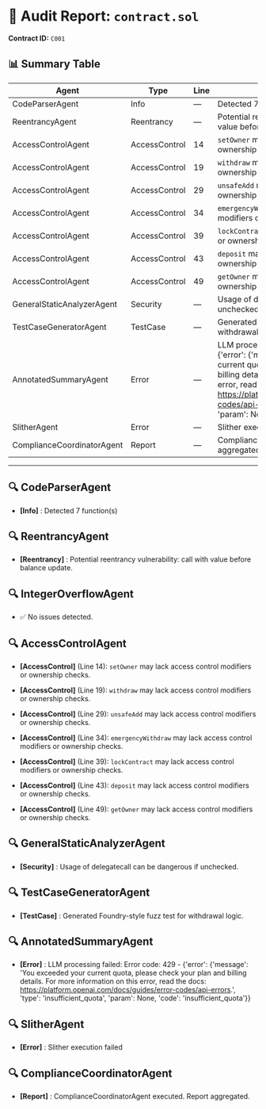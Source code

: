 # 📜 Audit Report: `contract.sol`

**Contract ID:** `C001`

## 📊 Summary Table

| Agent | Type | Line | Message |
|-------|------|------|---------|
| CodeParserAgent | Info | — | Detected 7 function(s) |
| ReentrancyAgent | Reentrancy | — | Potential reentrancy vulnerability: call with value before balance update. |
| AccessControlAgent | AccessControl | 14 | `setOwner` may lack access control modifiers or ownership checks. |
| AccessControlAgent | AccessControl | 19 | `withdraw` may lack access control modifiers or ownership checks. |
| AccessControlAgent | AccessControl | 29 | `unsafeAdd` may lack access control modifiers or ownership checks. |
| AccessControlAgent | AccessControl | 34 | `emergencyWithdraw` may lack access control modifiers or ownership checks. |
| AccessControlAgent | AccessControl | 39 | `lockContract` may lack access control modifiers or ownership checks. |
| AccessControlAgent | AccessControl | 43 | `deposit` may lack access control modifiers or ownership checks. |
| AccessControlAgent | AccessControl | 49 | `getOwner` may lack access control modifiers or ownership checks. |
| GeneralStaticAnalyzerAgent | Security | — | Usage of delegatecall can be dangerous if unchecked. |
| TestCaseGeneratorAgent | TestCase | — | Generated Foundry-style fuzz test for withdrawal logic. |
| AnnotatedSummaryAgent | Error | — | LLM processing failed: Error code: 429 - {'error': {'message': 'You exceeded your current quota, please check your plan and billing details. For more information on this error, read the docs: https://platform.openai.com/docs/guides/error-codes/api-errors.', 'type': 'insufficient_quota', 'param': None, 'code': 'insufficient_quota'}} |
| SlitherAgent | Error | — | Slither execution failed |
| ComplianceCoordinatorAgent | Report | — | ComplianceCoordinatorAgent executed. Report aggregated. |

---

## 🔍 CodeParserAgent

- **[Info]** : Detected 7 function(s)


## 🔍 ReentrancyAgent

- **[Reentrancy]** : Potential reentrancy vulnerability: call with value before balance update.


## 🔍 IntegerOverflowAgent

- ✅ No issues detected.


## 🔍 AccessControlAgent

- **[AccessControl]** (Line 14): `setOwner` may lack access control modifiers or ownership checks.

- **[AccessControl]** (Line 19): `withdraw` may lack access control modifiers or ownership checks.

- **[AccessControl]** (Line 29): `unsafeAdd` may lack access control modifiers or ownership checks.

- **[AccessControl]** (Line 34): `emergencyWithdraw` may lack access control modifiers or ownership checks.

- **[AccessControl]** (Line 39): `lockContract` may lack access control modifiers or ownership checks.

- **[AccessControl]** (Line 43): `deposit` may lack access control modifiers or ownership checks.

- **[AccessControl]** (Line 49): `getOwner` may lack access control modifiers or ownership checks.


## 🔍 GeneralStaticAnalyzerAgent

- **[Security]** : Usage of delegatecall can be dangerous if unchecked.


## 🔍 TestCaseGeneratorAgent

- **[TestCase]** : Generated Foundry-style fuzz test for withdrawal logic.


## 🔍 AnnotatedSummaryAgent

- **[Error]** : LLM processing failed: Error code: 429 - {'error': {'message': 'You exceeded your current quota, please check your plan and billing details. For more information on this error, read the docs: https://platform.openai.com/docs/guides/error-codes/api-errors.', 'type': 'insufficient_quota', 'param': None, 'code': 'insufficient_quota'}}


## 🔍 SlitherAgent

- **[Error]** : Slither execution failed


## 🔍 ComplianceCoordinatorAgent

- **[Report]** : ComplianceCoordinatorAgent executed. Report aggregated.

